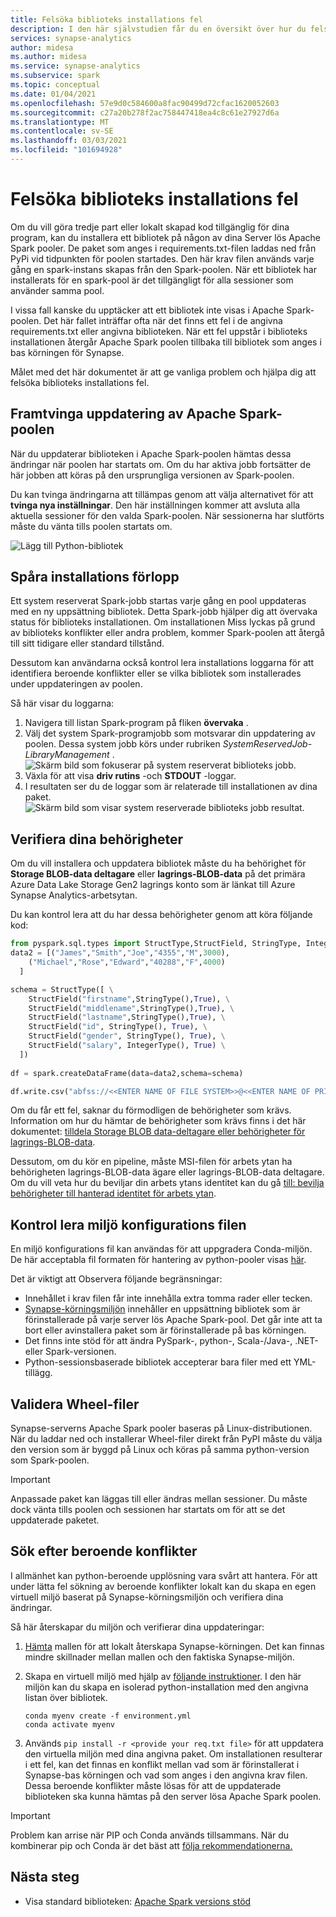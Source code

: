 ```yaml
---
title: Felsöka biblioteks installations fel
description: I den här självstudien får du en översikt över hur du felsöker biblioteks installations fel.
services: synapse-analytics
author: midesa
ms.author: midesa
ms.service: synapse-analytics
ms.subservice: spark
ms.topic: conceptual
ms.date: 01/04/2021
ms.openlocfilehash: 57e9d0c584600a8fac90499d72cfac1620052603
ms.sourcegitcommit: c27a20b278f2ac758447418ea4c8c61e27927d6a
ms.translationtype: MT
ms.contentlocale: sv-SE
ms.lasthandoff: 03/03/2021
ms.locfileid: "101694928"
---
```

# <a name="troubleshoot-library-installation-errors"></a>Felsöka biblioteks installations fel 
Om du vill göra tredje part eller lokalt skapad kod tillgänglig för dina program, kan du installera ett bibliotek på någon av dina Server lös Apache Spark pooler. De paket som anges i requirements.txt-filen laddas ned från PyPi vid tidpunkten för poolen startades. Den här krav filen används varje gång en spark-instans skapas från den Spark-poolen. När ett bibliotek har installerats för en spark-pool är det tillgängligt för alla sessioner som använder samma pool. 

I vissa fall kanske du upptäcker att ett bibliotek inte visas i Apache Spark-poolen. Det här fallet inträffar ofta när det finns ett fel i de angivna requirements.txt eller angivna biblioteken. När ett fel uppstår i biblioteks installationen återgår Apache Spark poolen tillbaka till bibliotek som anges i bas körningen för Synapse.

Målet med det här dokumentet är att ge vanliga problem och hjälpa dig att felsöka biblioteks installations fel.

## <a name="force-update-your-apache-spark-pool"></a>Framtvinga uppdatering av Apache Spark-poolen
När du uppdaterar biblioteken i Apache Spark-poolen hämtas dessa ändringar när poolen har startats om. Om du har aktiva jobb fortsätter de här jobben att köras på den ursprungliga versionen av Spark-poolen.

Du kan tvinga ändringarna att tillämpas genom att välja alternativet för att **tvinga nya inställningar**. Den här inställningen kommer att avsluta alla aktuella sessioner för den valda Spark-poolen. När sessionerna har slutförts måste du vänta tills poolen startats om. 

![Lägg till Python-bibliotek](./media/apache-spark-azure-portal-add-libraries/update-libraries.png "Lägg till Python-bibliotek")

## <a name="track-installation-progress"></a>Spåra installations förlopp
Ett system reserverat Spark-jobb startas varje gång en pool uppdateras med en ny uppsättning bibliotek. Detta Spark-jobb hjälper dig att övervaka status för biblioteks installationen. Om installationen Miss lyckas på grund av biblioteks konflikter eller andra problem, kommer Spark-poolen att återgå till sitt tidigare eller standard tillstånd. 

Dessutom kan användarna också kontrol lera installations loggarna för att identifiera beroende konflikter eller se vilka bibliotek som installerades under uppdateringen av poolen.

Så här visar du loggarna:
1. Navigera till listan Spark-program på fliken **övervaka** . 
2. Välj det system Spark-programjobb som motsvarar din uppdatering av poolen. Dessa system jobb körs under rubriken *SystemReservedJob-LibraryManagement* .
   ![Skärm bild som fokuserar på system reserverat biblioteks jobb.](./media/apache-spark-azure-portal-add-libraries/system-reserved-library-job.png "Visa system biblioteks jobb")
3. Växla för att visa **driv rutins** -och **STDOUT** -loggar. 
4. I resultaten ser du de loggar som är relaterade till installationen av dina paket.
    ![Skärm bild som visar system reserverade biblioteks jobb resultat.](./media/apache-spark-azure-portal-add-libraries/system-reserved-library-job-results.png "Visa jobb förlopp för system bibliotek")

## <a name="validate-your-permissions"></a>Verifiera dina behörigheter
Om du vill installera och uppdatera bibliotek måste du ha behörighet för **Storage BLOB-data deltagare** eller **lagrings-BLOB-data** på det primära Azure Data Lake Storage Gen2 lagrings konto som är länkat till Azure Synapse Analytics-arbetsytan.

Du kan kontrol lera att du har dessa behörigheter genom att köra följande kod:

```python
from pyspark.sql.types import StructType,StructField, StringType, IntegerType
data2 = [("James","Smith","Joe","4355","M",3000),
    ("Michael","Rose","Edward","40288","F",4000)
  ]

schema = StructType([ \
    StructField("firstname",StringType(),True), \
    StructField("middlename",StringType(),True), \
    StructField("lastname",StringType(),True), \
    StructField("id", StringType(), True), \
    StructField("gender", StringType(), True), \
    StructField("salary", IntegerType(), True) \
  ])
 
df = spark.createDataFrame(data=data2,schema=schema)

df.write.csv("abfss://<<ENTER NAME OF FILE SYSTEM>>@<<ENTER NAME OF PRIMARY STORAGE ACCOUNT>>.dfs.core.windows.net/validate_permissions.csv")

```
Om du får ett fel, saknar du förmodligen de behörigheter som krävs. Information om hur du hämtar de behörigheter som krävs finns i det här dokumentet: [tilldela Storage BLOB data-deltagare eller behörigheter för lagrings-BLOB-data](../../storage/common/storage-auth-aad-rbac-portal.md#assign-an-azure-built-in-role).

Dessutom, om du kör en pipeline, måste MSI-filen för arbets ytan ha behörigheten lagrings-BLOB-data ägare eller lagrings-BLOB-data deltagare. Om du vill veta hur du beviljar din arbets ytans identitet kan du gå [till: bevilja behörigheter till hanterad identitet för arbets ytan](../security/how-to-grant-workspace-managed-identity-permissions.md).

## <a name="check-the-environment-configuration-file"></a>Kontrol lera miljö konfigurations filen
En miljö konfigurations fil kan användas för att uppgradera Conda-miljön. De här acceptabla fil formaten för hantering av python-pooler visas [här](./apache-spark-manage-python-packages.md).

Det är viktigt att Observera följande begränsningar:
   -  Innehållet i krav filen får inte innehålla extra tomma rader eller tecken. 
   -  [Synapse-körningsmiljön](apache-spark-version-support.md) innehåller en uppsättning bibliotek som är förinstallerade på varje server lös Apache Spark-pool. Det går inte att ta bort eller avinstallera paket som är förinstallerade på bas körningen.
   -  Det finns inte stöd för att ändra PySpark-, python-, Scala-/Java-, .NET-eller Spark-versionen.
   -  Python-sessionsbaserade bibliotek accepterar bara filer med ett YML-tillägg.

## <a name="validate-wheel-files"></a>Validera Wheel-filer
Synapse-serverns Apache Spark pooler baseras på Linux-distributionen. När du laddar ned och installerar Wheel-filer direkt från PyPI måste du välja den version som är byggd på Linux och köras på samma python-version som Spark-poolen.

>[!IMPORTANT]
>Anpassade paket kan läggas till eller ändras mellan sessioner. Du måste dock vänta tills poolen och sessionen har startats om för att se det uppdaterade paketet.

## <a name="check-for-dependency-conflicts"></a>Sök efter beroende konflikter
 I allmänhet kan python-beroende upplösning vara svårt att hantera. För att under lätta fel sökning av beroende konflikter lokalt kan du skapa en egen virtuell miljö baserat på Synapse-körningsmiljön och verifiera dina ändringar.

Så här återskapar du miljön och verifierar dina uppdateringar:
 1. [Hämta](https://github.com/Azure-Samples/Synapse/blob/main/Spark/Python/base_environment.yml) mallen för att lokalt återskapa Synapse-körningen. Det kan finnas mindre skillnader mellan mallen och den faktiska Synapse-miljön.
   
 2. Skapa en virtuell miljö med hjälp av [följande instruktioner](https://docs.conda.io/projects/conda/latest/user-guide/tasks/manage-environments.html). I den här miljön kan du skapa en isolerad python-installation med den angivna listan över bibliotek. 
    
    ```
    conda myenv create -f environment.yml
    conda activate myenv
    ```
   
 3. Används ``pip install -r <provide your req.txt file>`` för att uppdatera den virtuella miljön med dina angivna paket. Om installationen resulterar i ett fel, kan det finnas en konflikt mellan vad som är förinstallerat i Synapse-bas körningen och vad som anges i den angivna krav filen. Dessa beroende konflikter måste lösas för att de uppdaterade biblioteken ska kunna hämtas på den server lösa Apache Spark poolen.

>[!IMPORTANT]
>Problem kan arrise när PIP och Conda används tillsammans. När du kombinerar pip och Conda är det bäst att [följa rekommendationerna.](https://docs.conda.io/projects/conda/latest/user-guide/tasks/manage-environments.html#using-pip-in-an-environment)

## <a name="next-steps"></a>Nästa steg
- Visa standard biblioteken: [Apache Spark versions stöd](apache-spark-version-support.md)
